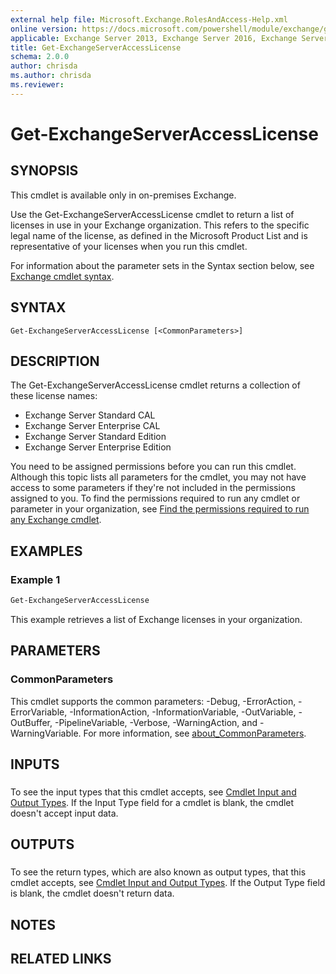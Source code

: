 ```yaml
---
external help file: Microsoft.Exchange.RolesAndAccess-Help.xml
online version: https://docs.microsoft.com/powershell/module/exchange/get-exchangeserveraccesslicense
applicable: Exchange Server 2013, Exchange Server 2016, Exchange Server 2019
title: Get-ExchangeServerAccessLicense
schema: 2.0.0
author: chrisda
ms.author: chrisda
ms.reviewer:
---
```


# Get-ExchangeServerAccessLicense

## SYNOPSIS
This cmdlet is available only in on-premises Exchange.

Use the Get-ExchangeServerAccessLicense cmdlet to return a list of licenses in use in your Exchange organization. This refers to the specific legal name of the license, as defined in the Microsoft Product List and is representative of your licenses when you run this cmdlet.

For information about the parameter sets in the Syntax section below, see [Exchange cmdlet syntax](https://docs.microsoft.com/powershell/exchange/exchange-cmdlet-syntax).

## SYNTAX

```
Get-ExchangeServerAccessLicense [<CommonParameters>]
```

## DESCRIPTION
The Get-ExchangeServerAccessLicense cmdlet returns a collection of these license names:

- Exchange Server Standard CAL
- Exchange Server Enterprise CAL
- Exchange Server Standard Edition
- Exchange Server Enterprise Edition

You need to be assigned permissions before you can run this cmdlet. Although this topic lists all parameters for the cmdlet, you may not have access to some parameters if they're not included in the permissions assigned to you. To find the permissions required to run any cmdlet or parameter in your organization, see [Find the permissions required to run any Exchange cmdlet](https://docs.microsoft.com/powershell/exchange/find-exchange-cmdlet-permissions).

## EXAMPLES

### Example 1
```powershell
Get-ExchangeServerAccessLicense
```

This example retrieves a list of Exchange licenses in your organization.

## PARAMETERS

### CommonParameters
This cmdlet supports the common parameters: -Debug, -ErrorAction, -ErrorVariable, -InformationAction, -InformationVariable, -OutVariable, -OutBuffer, -PipelineVariable, -Verbose, -WarningAction, and -WarningVariable. For more information, see [about_CommonParameters](https://go.microsoft.com/fwlink/p/?LinkID=113216).

## INPUTS

###  
To see the input types that this cmdlet accepts, see [Cmdlet Input and Output Types](https://go.microsoft.com/fwlink/p/?linkId=616387). If the Input Type field for a cmdlet is blank, the cmdlet doesn't accept input data.

## OUTPUTS

###  
To see the return types, which are also known as output types, that this cmdlet accepts, see [Cmdlet Input and Output Types](https://go.microsoft.com/fwlink/p/?linkId=616387). If the Output Type field is blank, the cmdlet doesn't return data.

## NOTES

## RELATED LINKS
